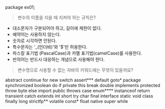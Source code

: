 package ex01;

> 변수의 이름을 지을 때 지켜야 하는 규칙은?
- 대소문자가 구분되어야 하고, 길이에 제한이 없다.
- 예약어는 사용하지 않는다.
- 숫자로 시각하면 안된다.
- 특수문자는 '_(언더바)'와 '$'만 허용한다.
- 파스칼 표기법 (PascalCase)과 카멜 표기법(camelCase)를 사용한다. 
- 반의어는 반드시 대응하는 개념으로 사용해야 한다.

> 변수명으로 사용할 수 없는 자바의 키워드에는 무엇이 있을까요?

abstract	continue	for	new	switch
assert***	default	goto*	package	synchronized
boolean	do	if	private	this
break	double	implements	protected	throw
byte	else	import	public	throws
case	enum****	instanceof	return	transient
catch	extends	int	short	try
char	final	interface	static	void
class	finally	long	strictfp**	volatile
const*	float	native	super	while
